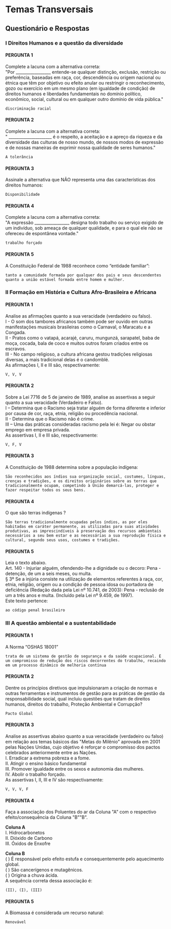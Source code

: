 # Temas Transversais

## Questionário e Respostas

### I Direitos Humanos e a questão da diversidade

#### PERGUNTA 1

Complete a lacuna com a alternativa correta:  
"Por _________________ entende-se qualquer distinção, exclusão, restrição ou preferência, baseadas em raça, cor, descendência ou origem nacional ou étnica que têm por objetivo ou efeito anular ou restringir o reconhecimento, gozo ou exercício em um mesmo plano (em igualdade de condição) de direitos humanos e liberdades fundamentais no domínio político, econômico, social, cultural ou em qualquer outro domínio de vida pública."  

```Text
discriminação racial
```

#### PERGUNTA 2  

Complete a lacuna com a alternativa correta:  
" _____________________ é o respeito, a aceitação e a apreço da riqueza e da diversidade das culturas de nosso mundo, de nossos modos de expressão e de nossas maneiras de exprimir nossa qualidade de seres humanos."

```Text
A tolerância  
```

#### PERGUNTA 3  

Assinale a alternativa que NÃO representa uma das características dos direitos humanos:  

```Text
Disponibilidade  
```

#### PERGUNTA 4  

Complete a lacuna com a alternativa correta:  
"A expressão _________________ designa todo trabalho ou serviço exigido de um indivíduo, sob ameaça de qualquer qualidade, e para o qual ele não se ofereceu de espontânea vontade."

```Text
trabalho forçado  
```


#### PERGUNTA 5  

A Constituição Federal de 1988 reconhece como “entidade familiar”:  

```Text
tanto a comunidade formada por qualquer dos pais e seus descendentes quanto a união estável formada entre homem e mulher.  
```

### II Formação em História e Cultura Afro-Brasileira e Africana

#### PERGUNTA 1

Analise as afirmações quanto a sua veracidade (verdadeiro ou falso).  
I - O som dos tambores africanos também pode ser ouvido em outras manifestações musicais brasileiras como o Carnaval, o Maracatu e a Congada.  
II - Pratos como o vatapá, acarajé, caruru, mungunzá, sarapatel, baba de moça, cocada, bala de coco e muitos outros foram criados entre os escravos.  
III - No campo religioso, a cultura africana gestou tradições religiosas diversas, a mais tradicional delas é o candomblé.  
As afirmações I, II e III são, respectivamente:  

```Text
V, V, V
```

#### PERGUNTA 2

Sobre a Lei 7716 de 5 de janeiro de 1989, analise as assertivas a seguir quanto a sua veracidade (Verdadeiro e Falso).  
I – Determina que o Racismo seja tratar alguém de forma diferente e inferior por causa de cor, raça, etnia, religião ou procedência nacional.  
II - Determina que o Racismo não é crime.  
III – Uma das práticas consideradas racismo pela lei é: Negar ou obstar emprego em empresa privada.  
As assertivas I, II e III são, respectivamente:  

```Text
V, F, V
```

#### PERGUNTA 3

A Constituição de 1988 determina sobre a população indígena:  

```Text
São reconhecidos aos índios sua organização social, costumes, línguas, crenças e tradições, e os direitos originários sobre as terras que tradicionalmente ocupam, competindo à União demarcá-las, proteger e fazer respeitar todos os seus bens.
```

#### PERGUNTA 4

O que são terras indígenas ?  

```Text
São terras tradicionalmente ocupadas pelos índios, as por eles habitadas em caráter permanente, as utilizadas para suas atividades produtivas, as imprescindíveis à preservação dos recursos ambientais necessários a seu bem estar e as necessárias a sua reprodução física e cultural, segundo seus usos, costumes e tradições.
```

#### PERGUNTA 5

Leia o texto abaixo.  
Art. 140 - Injuriar alguém, ofendendo-lhe a dignidade ou o decoro: Pena - detenção, de um a seis meses, ou multa.  
§ 3º Se a injúria consiste na utilização de elementos referentes à raça, cor, etnia, religião, origem ou a condição de pessoa idosa ou portadora de deficiência (Redação dada pela Lei nº 10.741, de 2003): Pena - reclusão de um a três anos e multa. (Incluído pela Lei nº 9.459, de 1997).  
Este texto pertence:  

```Text
ao código penal brasileiro
```

### III A questão ambiental e a sustentabilidade

#### PERGUNTA 1

A Norma “OSHAS 18001”  

```Text
trata de um sistema de gestão de segurança e da saúde ocupacional. É um compromisso de redução dos riscos decorrentes do trabalho, recaindo em um processo dinâmico de melhoria contínua
```

#### PERGUNTA 2

Dentre os princípios diretivos que impulsionaram a criação de normas e outras ferramentas e instrumentos de gestão para as práticas de gestão da responsabilidade social, qual incluiu questões que tratam de direitos humanos, direitos do trabalho, Proteção Ambiental e Corrupção?

```Text
Pacto Global
```

#### PERGUNTA 3

Analise as assertivas abaixo quanto a sua veracidade (verdadeiro ou falso) em relação aos temas básicos das "Metas do Milênio" aprovada em 2001 pelas Nações Unidas, cujo objetivo é reforçar o compromisso dos pactos celebrados anteriormente entre as Nações.  
I. Erradicar a extrema pobreza e a fome.  
II. Atingir o ensino básico fundamental  
III. Promover igualdade entre os sexos e autonomia das mulheres.  
IV. Abolir o trabalho forçado.  
As assertivas I, II, III e IV são respectivamente:  

```Text
V, V, V, F
```

#### PERGUNTA 4

Faça a associação dos Poluentes do ar da Coluna "A" com o respectivo efeito/consequência da Coluna "B""B".  

**Coluna A**  
I. Hidrocarbonetos  
II. Dióxido de Carbono  
III. Óxidos de Enxofre  

**Coluna B**  
( ) É responsável pelo efeito estufa e consequentemente pelo aquecimento global.  
( ) São cancerígenos e mutagênicos.  
( ) Origina a chuva ácida.  
A sequência correta dessa associação é:  

```Text
(II), (I), (III)
```

#### PERGUNTA 5

A Biomassa é considerada um recurso natural:

```Text
Renovável
```
